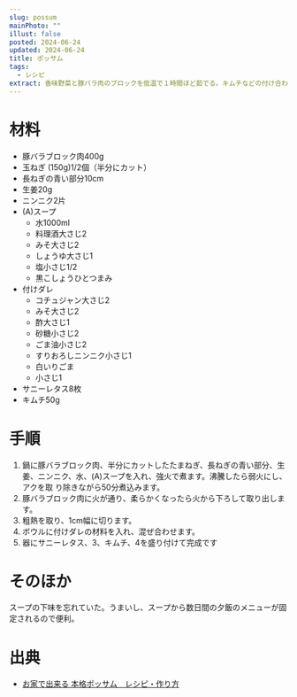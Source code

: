 ```yaml
---
slug: possum
mainPhoto: ""
illust: false
posted: 2024-06-24
updated: 2024-06-24
title: ポッサム
tags:
  - レシピ
extract: 香味野菜と豚バラ肉のブロックを低温で１時間ほど茹でる。キムチなどの付け合わせとサンチュで食べる。
---
```

# 材料

- 豚バラブロック肉400g
- 玉ねぎ (150g)1/2個（半分にカット）
- 長ねぎの青い部分10cm
- 生姜20g
- ニンニク2片
- (A)スープ
  - 水1000ml
  - 料理酒大さじ2
  - みそ大さじ2
  - しょうゆ大さじ1
  - 塩小さじ1/2
  - 黒こしょうひとつまみ
- 付けダレ
  - コチュジャン大さじ2
  - みそ大さじ2
  - 酢大さじ1
  - 砂糖小さじ2
  - ごま油小さじ2
  - すりおろしニンニク小さじ1
  - 白いりごま
  - 小さじ1
- サニーレタス8枚
- キムチ50g
# 手順

1. 鍋に豚バラブロック肉、半分にカットしたたまねぎ、長ねぎの青い部分、生姜、ニンニク、水、(A)スープを入れ、強火で煮ます。沸騰したら弱火にし、アクを取 り除きながら50分煮込みます。
2. 豚バラブロック肉に火が通り、柔らかくなったら火から下ろして取り出します。
3. 粗熱を取り、1cm幅に切ります。
4. ボウルに付けダレの材料を入れ、混ぜ合わせます。
5. 器にサニーレタス、3、キムチ、4を盛り付けて完成です

# そのほか

スープの下味を忘れていた。うまいし、スープから数日間の夕飯のメニューが固定されるので便利。
# 出典

- [お家で出来る 本格ポッサム　レシピ・作り方](https://www.kurashiru.com/recipes/d13e2c69-8a50-4ed3-8508-f056a769423a)
